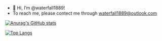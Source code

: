 - 👋 Hi, I’m @waterfall1889!
- To reach me, please contect me through waterfall1889@outlook.com
  
[![Anurag's GitHub stats](https://github-readme-stats.vercel.app/api?username=waterfall1889)](https://github.com/anuraghazra/github-readme-stats)

[![Top Langs](https://github-readme-stats.vercel.app/api/top-langs/?username=waterfall1889)](https://github.com/anuraghazra/github-readme-stats)

